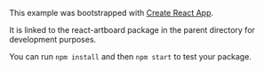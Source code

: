 This example was bootstrapped with [Create React App](https://github.com/facebook/create-react-app).

It is linked to the react-artboard package in the parent directory for development purposes.

You can run `npm install` and then `npm start` to test your package.

